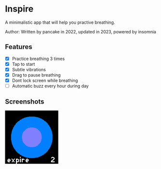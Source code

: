 # Inspire

A minimalistic app that will help you practive breathing.

Author: Written by pancake in 2022, updated in 2023, powered by insomnia

## Features

* [x] Practice breathing 3 times
* [x] Tap to start
* [x] Subtle vibrations
* [x] Drag to pause breathing
* [x] Dont lock screen while breathing
* [ ] Automatic buzz every hour during day

## Screenshots

![](screenshot.png)

